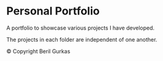 # Personal Portfolio
A portfolio to showcase various projects I have developed.

The projects in each folder are independent of one another.

&copy; Copyright Beril Gurkas
